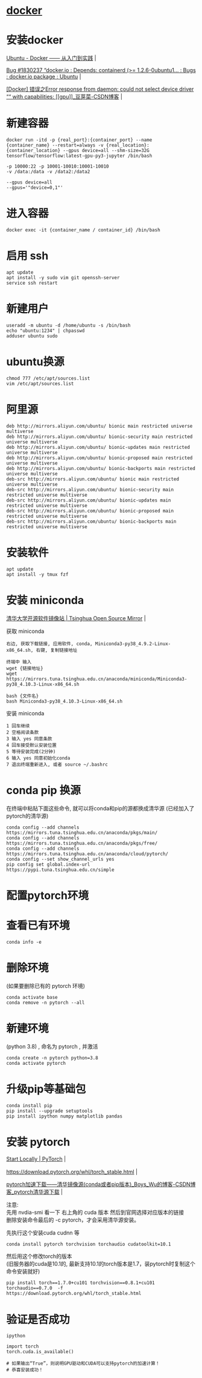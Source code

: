 # [docker](readme.md)  


# 安装docker  
<a href="https://yeasy.gitbook.io/docker_practice/install/ubuntu" target="_blank">Ubuntu - Docker —— 从入门到实践</a>  |  <br>  

<a href="https://bugs.launchpad.net/ubuntu/+source/docker.io/+bug/1830237" target="_blank">Bug #1830237 “docker.io : Depends: containerd (>= 1.2.6-0ubuntu1... : Bugs : docker.io package : Ubuntu</a>  |  <br>  

<a href="https://blog.csdn.net/dou3516/article/details/108314908" target="_blank">[Docker] 错误之Error response from daemon: could not select device driver ““ with capabilities: [[gpu]]_豆芽菜-CSDN博客</a>  |  <br>  



# 新建容器  
```
docker run -itd -p {real_port}:{container_port} --name {container_name} --restart=always -v {real_location}:{container_location} --gpus device=all --shm-size=32G tensorflow/tensorflow:latest-gpu-py3-jupyter /bin/bash

-p 10000:22 -p 10001-10010:10001-10010
-v /data:/data -v /data2:/data2

--gpus device=all
--gpus='"device=0,1"'

```

# 进入容器  
```
docker exec -it {container_name / container_id} /bin/bash
```

# 启用 ssh  
```
apt update
apt install -y sudo vim git openssh-server
service ssh restart
```

# 新建用户  
```
useradd -m ubuntu -d /home/ubuntu -s /bin/bash
echo "ubuntu:1234" | chpasswd
adduser ubuntu sudo
```

# ubuntu换源  
```
chmod 777 /etc/apt/sources.list
vim /etc/apt/sources.list

```

# 阿里源  

```
deb http://mirrors.aliyun.com/ubuntu/ bionic main restricted universe multiverse
deb http://mirrors.aliyun.com/ubuntu/ bionic-security main restricted universe multiverse
deb http://mirrors.aliyun.com/ubuntu/ bionic-updates main restricted universe multiverse
deb http://mirrors.aliyun.com/ubuntu/ bionic-proposed main restricted universe multiverse
deb http://mirrors.aliyun.com/ubuntu/ bionic-backports main restricted universe multiverse
deb-src http://mirrors.aliyun.com/ubuntu/ bionic main restricted universe multiverse
deb-src http://mirrors.aliyun.com/ubuntu/ bionic-security main restricted universe multiverse
deb-src http://mirrors.aliyun.com/ubuntu/ bionic-updates main restricted universe multiverse
deb-src http://mirrors.aliyun.com/ubuntu/ bionic-proposed main restricted universe multiverse
deb-src http://mirrors.aliyun.com/ubuntu/ bionic-backports main restricted universe multiverse

```

# 安装软件  
```
apt update
apt install -y tmux fzf

```

# 安装 miniconda  
<a href="https://mirrors.tuna.tsinghua.edu.cn/#" target="_blank">清华大学开源软件镜像站 | Tsinghua Open Source Mirror</a>  |  <br>  

获取 miniconda  
```
右边, 获取下载链接, 应用软件, conda, Miniconda3-py38_4.9.2-Linux-x86_64.sh, 右键, 复制链接地址  

终端中 输入  
wget {链接地址}
wget https://mirrors.tuna.tsinghua.edu.cn/anaconda/miniconda/Miniconda3-py38_4.10.3-Linux-x86_64.sh

bash {文件名}
bash Miniconda3-py38_4.10.3-Linux-x86_64.sh
```

安装 miniconda  
```
1 回车继续
2 空格阅读条款
3 输入 yes 同意条款
4 回车接受默认安装位置
5 等待安装完成(2分钟)
6 输入 yes 同意初始化conda
7 退出终端重新进入, 或者 source ~/.bashrc
```

# conda pip 换源
在终端中粘贴下面这些命令, 就可以将conda和pip的源都换成清华源 (已经加入了pytorch的清华源)
```
conda config --add channels https://mirrors.tuna.tsinghua.edu.cn/anaconda/pkgs/main/
conda config --add channels https://mirrors.tuna.tsinghua.edu.cn/anaconda/pkgs/free/
conda config --add channels https://mirrors.tuna.tsinghua.edu.cn/anaconda/cloud/pytorch/
conda config --set show_channel_urls yes
pip config set global.index-url https://pypi.tuna.tsinghua.edu.cn/simple

```

# 配置pytorch环境  

# 查看已有环境  
```
conda info -e

```

# 删除环境  
(如果要删除已有的 pytorch 环境)
```
conda activate base
conda remove -n pytorch --all

```

# 新建环境  
(python 3.8) , 命名为 pytorch , 并激活
```
conda create -n pytorch python=3.8
conda activate pytorch
```

# 升级pip等基础包  
```
conda install pip
pip install --upgrade setuptools
pip install ipython numpy matplotlib pandas
```

# 安装 pytorch  
<a href="https://pytorch.org/get-started/locally/" target="_blank">Start Locally | PyTorch</a>  |  <br>  
<a href="https://download.pytorch.org/whl/torch_stable.html" target="_blank">https://download.pytorch.org/whl/torch_stable.html</a>  |  <br>  

<a href="https://blog.csdn.net/Boys_Wu/article/details/106623192" target="_blank">pytorch加速下载——清华镜像源(conda或者pip版本)_Boys_Wu的博客-CSDN博客_pytorch清华源下载</a>  |  <br>  

注意:   
先用 nvdia-smi 看一下 右上角的 cuda 版本 然后到官网选择对应版本的链接    
删除安装命令最后的 -c pytorch，才会采用清华源安装。    

先执行这个安装cuda cudnn 等  
```
conda install pytorch torchvision torchaudio cudatoolkit=10.1
```

然后用这个修改torch的版本  
(旧服务器的cuda是10.1的, 最新支持10.1的torch版本是1.7，装pytorch时复制这个命令安装就好)  
```
pip install torch==1.7.0+cu101 torchvision==0.8.1+cu101 torchaudio==0.7.0  -f https://download.pytorch.org/whl/torch_stable.html
```


# 验证是否成功  
```
ipython

import torch
torch.cuda.is_available()

# 如果输出“True”，则说明GPU驱动和CUDA可以支持pytorch的加速计算！  
# 恭喜安装成功！  
```
